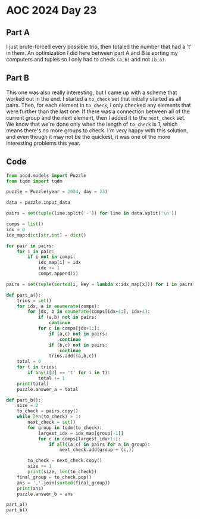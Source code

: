 # AOC 2024 Day 23

## Part A

I just brute-forced every possible trio, then totaled the number that had a 't' in them. An optimization I did here between part A and B is sorting my computers and tuples so I only had to check `(a,b)` and not `(b,a)`. 

## Part B

This one was also really interesting, but I came up with a scheme that worked out in the end. I started a `to_check` set that initially started as all pairs. Then, for each element in `to_check`, I only checked any elements that were further than the last one. If there was a connection between all of the current group and the next element, then I added it to the `next_check` set. We know that we're done only when the length of `to_check` is 1, which means there's no more groups to check. I'm very happy with this solution, and even though it may not be the quickest, it was one of the more interesting problems this year. 

## Code

```python
from aocd.models import Puzzle
from tqdm import tqdm

puzzle = Puzzle(year = 2024, day = 23)

data = puzzle.input_data

pairs = set(tuple(line.split('-')) for line in data.split('\n'))

comps = list()
idx = 0
idx_map:dict[str,int] = dict()

for pair in pairs:
    for i in pair:
        if i not in comps:
            idx_map[i] = idx
            idx += 1
            comps.append(i)

pairs = set(tuple(sorted(i, key = lambda x:idx_map[x])) for i in pairs)

def part_a():
    trios = set()
    for idx, a in enumerate(comps):
        for jdx, b in enumerate(comps[idx+1:], idx+1):
            if (a,b) not in pairs:
                continue
            for c in comps[jdx+1:]:
                if (a,c) not in pairs:
                    continue
                if (b,c) not in pairs:
                    continue
                trios.add((a,b,c))
    total = 0
    for t in trios:
        if any(i[0] == 't' for i in t):
            total += 1
    print(total)
    puzzle.answer_a = total

def part_b():
    size = 2
    to_check = pairs.copy()
    while len(to_check) > 1:
        next_check = set()
        for group in tqdm(to_check):
            largest_idx = idx_map[group[-1]]
            for c in comps[largest_idx+1:]:
                if all((a,c) in pairs for a in group):
                    next_check.add(group + (c,))

        to_check = next_check.copy()
        size += 1
        print(size, len(to_check))
    final_group = to_check.pop()
    ans = ','.join(sorted(final_group))
    print(ans)
    puzzle.answer_b = ans

part_a()
part_b()
```